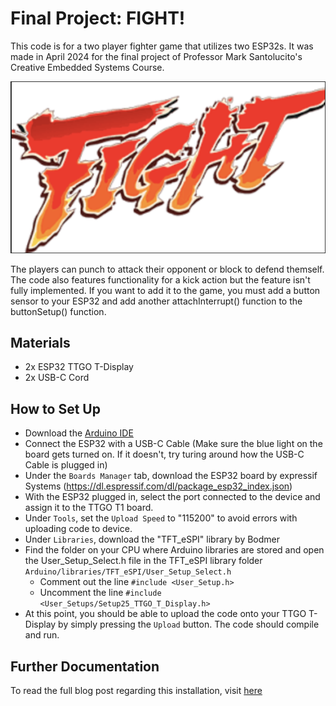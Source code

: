 # Final Project: FIGHT!

This code is for a two player fighter game that utilizes two ESP32s. It was made in April 2024 for the final project of Professor Mark Santolucito's Creative Embedded Systems Course.

![](https://github.com/juliahay/FinalProject/blob/main/fightergame_esp32/images/fightLogo.png)

The players can punch to attack their opponent or block to defend themself. The code also features functionality for a kick action but the feature isn't fully implemented. If you want to add it to the game, you must add a button sensor to your ESP32 and add another attachInterrupt() function to the buttonSetup() function. 

## Materials
- 2x ESP32 TTGO T-Display
- 2x USB-C Cord

## How to Set Up
- Download the [Arduino IDE](https://www.arduino.cc/en/software)
- Connect the ESP32 with a USB-C Cable (Make sure the blue light on the board gets turned on. If it doesn't, try turing around how the USB-C Cable is plugged in)
- Under the `Boards Manager` tab, download the ESP32 board by expressif Systems (https://dl.espressif.com/dl/package_esp32_index.json)
- With the ESP32 plugged in, select the port connected to the device and assign it to the TTGO T1 board.
- Under `Tools`, set the `Upload Speed` to "115200" to avoid errors with uploading code to device.
- Under `Libraries`, download the "TFT_eSPI" library by Bodmer
- Find the folder on your CPU where Arduino libraries are stored and open the User_Setup_Select.h file in the TFT_eSPI library folder `Arduino/libraries/TFT_eSPI/User_Setup_Select.h`
  - Comment out the line `#include <User_Setup.h>`
  - Uncomment the line `#include <User_Setups/Setup25_TTGO_T_Display.h>`
- At this point, you should be able to upload the code onto your TTGO T-Display by simply pressing the `Upload` button. The code should compile and run.

## Further Documentation
To read the full blog post regarding this installation, visit [here](https://juliahay.github.io/CES-portfolio/finalproject/final.html)
